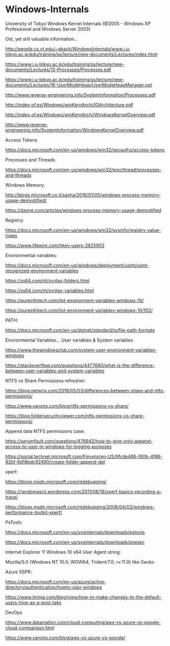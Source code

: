 # Windows-Internals

University of Tokyo Windows Kernel Internals (@2005 - Windows XP Professional and Windows Server 2003)

Old, yet still valuable information...

http://people.cs.vt.edu/~gback/WindowsInternals/www.i.u-tokyo.ac.jp/edu/training/ss/lecture/new-documents/Lectures/index.html

https://www.i.u-tokyo.ac.jp/edu/training/ss/lecture/new-documents/Lectures/13-Processes/Processes.pdf

https://www.i.u-tokyo.ac.jp/edu/training/ss/lecture/new-documents/Lectures/16-UserModeHeap/UserModeHeapManager.ppt

http://www.reverse-engineering.info/SystemInformation/Processes.pdf

http://index-of.es/Windows/winKernArchi/IOArchitecture.pdf

http://index-of.es/Windows/winKernArchi/WindowsKernelOverview.pdf

http://www.reverse-engineering.info/SystemInformation/WindowsKernelOverview.pdf

Access Tokens

https://docs.microsoft.com/en-us/windows/win32/secauthz/access-tokens

Processes and Threads

https://docs.microsoft.com/en-us/windows/win32/procthread/processes-and-threads

Windows Memory:

http://blogs.microsoft.co.il/sasha/2016/01/05/windows-process-memory-usage-demystified/

https://dzone.com/articles/windows-process-memory-usage-demystified

Registry:

https://docs.microsoft.com/en-us/windows/win32/sysinfo/registry-value-types

https://www.lifewire.com/hkey-users-2625903

Environmental variables:

https://docs.microsoft.com/en-us/windows/deployment/usmt/usmt-recognized-environment-variables

https://ss64.com/nt/syntax-folders.html

https://ss64.com/nt/syntax-variables.html

https://pureinfotech.com/list-environment-variables-windows-10/

https://pureinfotech.com/list-environment-variables-windows-10/102/

PATH:

https://docs.microsoft.com/en-us/dotnet/standard/io/file-path-formats

Environmental Variables... User variables & System variables

https://www.thewindowsclub.com/system-user-environment-variables-windows

https://stackoverflow.com/questions/4477660/what-is-the-difference-between-user-variables-and-system-variables

NTFS vs Share Permissions refresher:

https://blog.netwrix.com/2018/05/03/differences-between-share-and-ntfs-permissions/

https://www.varonis.com/blog/ntfs-permissions-vs-share/

https://blog.foldersecurityviewer.com/ntfs-permissions-vs-share-permissions/

Append data NTFS permissions case:

https://serverfault.com/questions/476942/how-to-give-only-append-access-to-user-in-windows-for-logging-purposes

https://social.technet.microsoft.com/Forums/en-US/9fcde486-f60b-4f66-92bf-9d18bdc92490/create-folder-append-dat

xperf:

https://blogs.msdn.microsoft.com/ntdebugging/

https://randomascii.wordpress.com/2011/08/18/xperf-basics-recording-a-trace/

https://blogs.msdn.microsoft.com/ntdebugging/2008/04/03/windows-performance-toolkit-xperf/

PsTools

https://docs.microsoft.com/en-us/sysinternals/downloads/pstools

https://docs.microsoft.com/en-us/sysinternals/downloads/psexec

Internet Explorer 11 Windows 10 x64 User Agent string:

Mozilla/5.0 (Windows NT 10.0; WOW64; Trident/7.0; rv:11.0) like Gecko

Azure SSPR:

https://docs.microsoft.com/en-us/azure/active-directory/authentication/howto-sspr-windows

https://www.itninja.com/blog/view/how-to-make-changes-to-the-default-users-hive-as-a-post-taks

DevOps

https://www.datamation.com/cloud-computing/aws-vs-azure-vs-google-cloud-comparison.html

https://www.varonis.com/blog/aws-vs-azure-vs-google/
